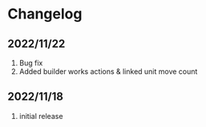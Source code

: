 # Changelog
## 2022/11/22
1. Bug fix
2. Added builder works actions & linked unit move count   

## 2022/11/18
1. initial release